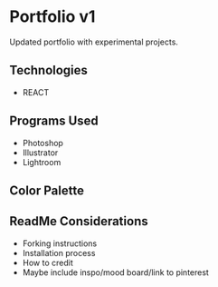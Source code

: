 # Portfolio v1
Updated portfolio with experimental projects.

## Technologies
* REACT

## Programs Used
* Photoshop
* Illustrator
* Lightroom

## Color Palette

## ReadMe Considerations
* Forking instructions
* Installation process
* How to credit
* Maybe include inspo/mood board/link to pinterest